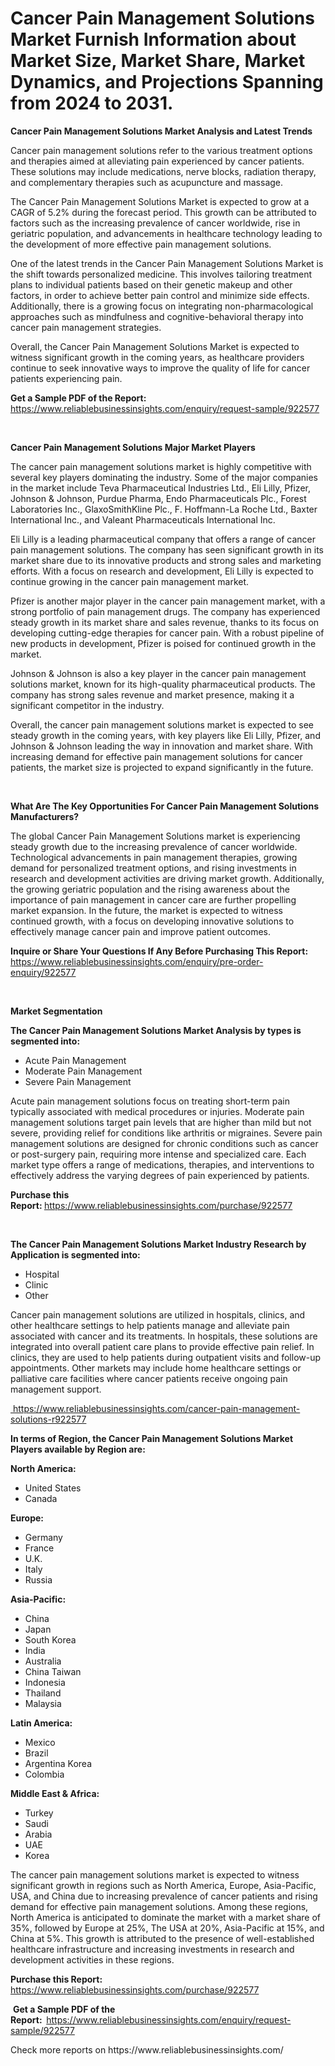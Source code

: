 <p><h1>Cancer Pain Management Solutions Market Furnish Information about Market Size, Market Share, Market Dynamics, and Projections Spanning from 2024 to 2031.</h1></p><p><strong>Cancer Pain Management Solutions Market Analysis and Latest Trends</strong></p>
<p><p>Cancer pain management solutions refer to the various treatment options and therapies aimed at alleviating pain experienced by cancer patients. These solutions may include medications, nerve blocks, radiation therapy, and complementary therapies such as acupuncture and massage.</p><p>The Cancer Pain Management Solutions Market is expected to grow at a CAGR of 5.2% during the forecast period. This growth can be attributed to factors such as the increasing prevalence of cancer worldwide, rise in geriatric population, and advancements in healthcare technology leading to the development of more effective pain management solutions.</p><p>One of the latest trends in the Cancer Pain Management Solutions Market is the shift towards personalized medicine. This involves tailoring treatment plans to individual patients based on their genetic makeup and other factors, in order to achieve better pain control and minimize side effects. Additionally, there is a growing focus on integrating non-pharmacological approaches such as mindfulness and cognitive-behavioral therapy into cancer pain management strategies.</p><p>Overall, the Cancer Pain Management Solutions Market is expected to witness significant growth in the coming years, as healthcare providers continue to seek innovative ways to improve the quality of life for cancer patients experiencing pain.</p></p>
<p><strong>Get a Sample PDF of the Report:&nbsp;</strong> <a href="https://www.reliablebusinessinsights.com/enquiry/request-sample/922577">https://www.reliablebusinessinsights.com/enquiry/request-sample/922577</a></p>
<p>&nbsp;</p>
<p><strong>Cancer Pain Management Solutions Major Market Players</strong></p>
<p><p>The cancer pain management solutions market is highly competitive with several key players dominating the industry. Some of the major companies in the market include Teva Pharmaceutical Industries Ltd., Eli Lilly, Pfizer, Johnson & Johnson, Purdue Pharma, Endo Pharmaceuticals Plc., Forest Laboratories Inc., GlaxoSmithKline Plc., F. Hoffmann-La Roche Ltd., Baxter International Inc., and Valeant Pharmaceuticals International Inc.</p><p>Eli Lilly is a leading pharmaceutical company that offers a range of cancer pain management solutions. The company has seen significant growth in its market share due to its innovative products and strong sales and marketing efforts. With a focus on research and development, Eli Lilly is expected to continue growing in the cancer pain management market.</p><p>Pfizer is another major player in the cancer pain management market, with a strong portfolio of pain management drugs. The company has experienced steady growth in its market share and sales revenue, thanks to its focus on developing cutting-edge therapies for cancer pain. With a robust pipeline of new products in development, Pfizer is poised for continued growth in the market.</p><p>Johnson & Johnson is also a key player in the cancer pain management solutions market, known for its high-quality pharmaceutical products. The company has strong sales revenue and market presence, making it a significant competitor in the industry.</p><p>Overall, the cancer pain management solutions market is expected to see steady growth in the coming years, with key players like Eli Lilly, Pfizer, and Johnson & Johnson leading the way in innovation and market share. With increasing demand for effective pain management solutions for cancer patients, the market size is projected to expand significantly in the future.</p></p>
<p>&nbsp;</p>
<p><strong>What Are The Key Opportunities For Cancer Pain Management Solutions Manufacturers?</strong></p>
<p><p>The global Cancer Pain Management Solutions market is experiencing steady growth due to the increasing prevalence of cancer worldwide. Technological advancements in pain management therapies, growing demand for personalized treatment options, and rising investments in research and development activities are driving market growth. Additionally, the growing geriatric population and the rising awareness about the importance of pain management in cancer care are further propelling market expansion. In the future, the market is expected to witness continued growth, with a focus on developing innovative solutions to effectively manage cancer pain and improve patient outcomes.</p></p>
<p><strong>Inquire or Share Your Questions If Any Before Purchasing This Report:</strong> <a href="https://www.reliablebusinessinsights.com/enquiry/pre-order-enquiry/922577">https://www.reliablebusinessinsights.com/enquiry/pre-order-enquiry/922577</a></p>
<p>&nbsp;</p>
<p><strong>Market Segmentation</strong></p>
<p><strong>The Cancer Pain Management Solutions Market Analysis by types is segmented into:</strong></p>
<p><ul><li>Acute Pain Management</li><li>Moderate Pain Management</li><li>Severe Pain Management</li></ul></p>
<p><p>Acute pain management solutions focus on treating short-term pain typically associated with medical procedures or injuries. Moderate pain management solutions target pain levels that are higher than mild but not severe, providing relief for conditions like arthritis or migraines. Severe pain management solutions are designed for chronic conditions such as cancer or post-surgery pain, requiring more intense and specialized care. Each market type offers a range of medications, therapies, and interventions to effectively address the varying degrees of pain experienced by patients.</p></p>
<p><strong>Purchase this Report:&nbsp;</strong><a href="https://www.reliablebusinessinsights.com/purchase/922577">https://www.reliablebusinessinsights.com/purchase/922577</a></p>
<p>&nbsp;</p>
<p><strong>The Cancer Pain Management Solutions Market Industry Research by Application is segmented into:</strong></p>
<p><ul><li>Hospital</li><li>Clinic</li><li>Other</li></ul></p>
<p><p>Cancer pain management solutions are utilized in hospitals, clinics, and other healthcare settings to help patients manage and alleviate pain associated with cancer and its treatments. In hospitals, these solutions are integrated into overall patient care plans to provide effective pain relief. In clinics, they are used to help patients during outpatient visits and follow-up appointments. Other markets may include home healthcare settings or palliative care facilities where cancer patients receive ongoing pain management support.</p></p>
<p><a href="https://www.reliablebusinessinsights.com/cancer-pain-management-solutions-r922577">&nbsp;https://www.reliablebusinessinsights.com/cancer-pain-management-solutions-r922577</a></p>
<p><strong>In terms of Region, the Cancer Pain Management Solutions Market Players available by Region are:</strong></p>
<p>
    <p> <strong> North America: </strong>
        <ul>
            <li>United States</li>
            <li>Canada</li>
        </ul>
        </p> 
    <p> <strong> Europe: </strong>
        <ul>
            <li>Germany</li>
            <li>France</li>
            <li>U.K.</li>
            <li>Italy</li>
            <li>Russia</li>
        </ul>
        </p> 
    <p> <strong> Asia-Pacific: </strong>
        <ul>
            <li>China</li>
            <li>Japan</li>
            <li>South Korea</li>
            <li>India</li>
            <li>Australia</li>
            <li>China Taiwan</li>
            <li>Indonesia</li>
            <li>Thailand</li>
            <li>Malaysia</li>
        </ul>
        </p> 
    <p> <strong> Latin America: </strong>
        <ul>
            <li>Mexico</li>
            <li>Brazil</li>
            <li>Argentina Korea</li>
            <li>Colombia</li>
        </ul>
        </p> 
    <p> <strong> Middle East & Africa: </strong>
        <ul>
            <li>Turkey</li>
            <li>Saudi</li>
            <li>Arabia</li>
            <li>UAE</li>
            <li>Korea</li>
        </ul>
    </p>
    </p>
<p><p>The cancer pain management solutions market is expected to witness significant growth in regions such as North America, Europe, Asia-Pacific, USA, and China due to increasing prevalence of cancer patients and rising demand for effective pain management solutions. Among these regions, North America is anticipated to dominate the market with a market share of 35%, followed by Europe at 25%, The USA at 20%, Asia-Pacific at 15%, and China at 5%. This growth is attributed to the presence of well-established healthcare infrastructure and increasing investments in research and development activities in these regions.</p></p>
<p><strong>Purchase this Report: </strong><a href="https://www.reliablebusinessinsights.com/purchase/922577">https://www.reliablebusinessinsights.com/purchase/922577</a></p>
<p>&nbsp;<strong>Get a Sample PDF of the Report:&nbsp;&nbsp;</strong><a href="https://www.reliablebusinessinsights.com/enquiry/request-sample/922577">https://www.reliablebusinessinsights.com/enquiry/request-sample/922577</a></p>
<p><strong></strong></p>
<p>Check more reports on https://www.reliablebusinessinsights.com/</p>